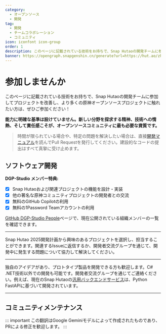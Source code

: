```yaml
---
category:
  - オープンソース
  - 開発
tag:
  - 開発
  - チームコラボレーション
  - コミュニティ
icon: iconfont icon-group
order: 1
description: このページに記載されている技術をお持ちで、Snap Hutaoの開発チームに参加してプロジェクトを改善し、より多くの原神オープンソースプロジェクトに触れたい方は、ぜひご参加ください！
banner: https://opengraph.snapgenshin.cn/generate?url=https://hut.ao/zh/development/join.html
---
```


# 参加しませんか

このページに記載されている技術をお持ちで、Snap Hutaoの開発チームに参加してプロジェクトを改善し、より多くの原神オープンソースプロジェクトに触れたい方は、ぜひご参加ください！

**能力に明確な基準は設けていません。新しい分野を探求する精神、技術への情熱、そして責任感こそが、オープンソースコミュニティに最も必要な資質です。**

> 時間が限られている場合や、特定の問題を解決したい場合は、直接[開発マニュアル](contribute.md)を読んでPull Requestを発行してください。建設的なコードの提出はすべて真摯に受け止めます。

## <HopeIcon icon="iconfont icon-creative" size="2rem" color="rgb(252, 163, 38)" /> ソフトウェア開発

**DGP-Studio メンバー特典:**

- [x] Snap Hutaoおよび関連プロジェクトの機能を設計・実装
- [x] 他の著名な原神コミュニティプロジェクトの開発者との交流
- [x] 無料のGitHub Copilotの利用
- [x] 無料の1Password Teamアカウントの利用

[GitHub DGP-Studio People](https://github.com/orgs/DGP-Studio/people)ページで、現在公開されている組織メンバーの一覧を確認できます。

---

<VPBanner
title="C# .NET開発"
content="<b>担当内容：</b><br>Snap Hutaoクライアントおよびサーバーサイド開発"
logo="/images/202312/C_sharp.svg"
:actions='[
{
text: "開発者交流グループに参加",
link:"http://qm.qq.com/cgi-bin/qm/qr?_wv=1027&k=H9MPsV7oddNQQGyaK0_7Jnbg5S3alZm9&authKey=1ODJkUXcb4eEgj6cmf450Ms4wQ41c3MLkSXdKG9LTfPh7zfc6nNDUlOr3miHr5tq&noverify=0&group_code=198489038",
},
{
text: "Snap Hutao 2025開発計画",
link: "https://github.com/DGP-Studio/Snap.Hutao/issues/2333",
type: "default",
},
]'
/>

Snap Hutao 2025開発計画から興味のあるプロジェクトを選択し、担当することができます。関連するIssueに返信するか、開発者交流グループを通じて、開発中に発生する問題について協力して解決してください。

---

独自のアイデアがあり、プロトタイプ製品を開発できる方も歓迎します。C# .NET技術以外での開発も可能です。開発者交流グループを通じてご連絡ください。例えば、現在のSnap Hutaoの[汎用バックエンドサービス](https://github.com/DGP-Studio/Generic-API)は、Python FastAPIに基づいて開発されています。

---

## <HopeIcon icon="iconfont icon-community" size="2rem" color="rgb(66, 148, 255)" /> コミュニティメンテナンス

<VPBanner
title="ドキュメントメンテナンス"
content="<b>担当内容：</b><br>定期的に古いドキュメントを確認し、更新する"
logo="/images/202312/documents.svg"
:actions='[
{
text: "開発者交流グループに参加",
link:"http://qm.qq.com/cgi-bin/qm/qr?_wv=1027&k=H9MPsV7oddNQQGyaK0_7Jnbg5S3alZm9&authKey=1ODJkUXcb4eEgj6cmf450Ms4wQ41c3MLkSXdKG9LTfPh7zfc6nNDUlOr3miHr5tq&noverify=0&group_code=198489038",
},
{
text: "Snap Hutaoドキュメント",
link: "https://github.com/DGP-Studio/Snap.Hutao.Docs",
type: "default",
},
]'
/>
::: important
この翻訳はGoogle Geminiモデルによって作成されたものであり、PRによる修正を歓迎します。
:::
